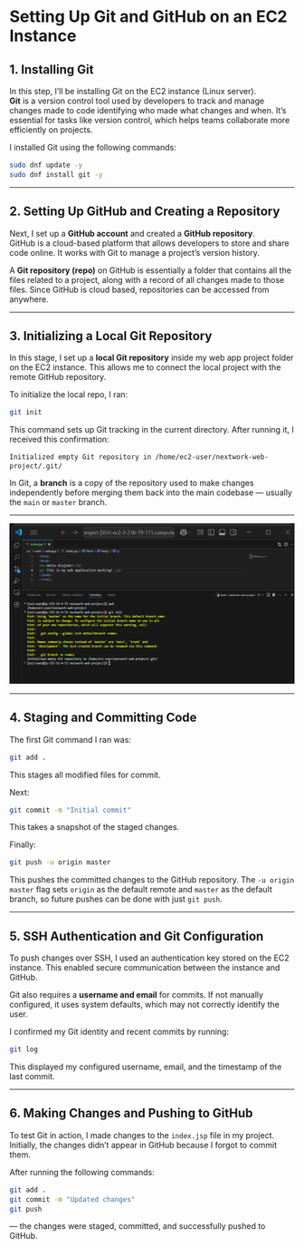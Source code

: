 
# Setting Up Git and GitHub on an EC2 Instance

## 1. Installing Git

In this step, I’ll be installing Git on the EC2 instance (Linux server).  
**Git** is a version control tool used by developers to track and manage changes made to code identifying who made what changes and when. It’s essential for tasks like version control, which helps teams collaborate more efficiently on projects.

I installed Git using the following commands:

```bash
sudo dnf update -y  
sudo dnf install git -y
```

---

## 2. Setting Up GitHub and Creating a Repository

Next, I set up a **GitHub account** and created a **GitHub repository**.  
GitHub is a cloud-based platform that allows developers to store and share code online. It works with Git to manage a project’s version history.

A **Git repository (repo)** on GitHub is essentially a folder that contains all the files related to a project, along with a record of all changes made to those files. Since GitHub is cloud based, repositories can be accessed from anywhere.

---

## 3. Initializing a Local Git Repository

In this stage, I set up a **local Git repository** inside my web app project folder on the EC2 instance. This allows me to connect the local project with the remote GitHub repository.

To initialize the local repo, I ran:

```bash
git init
```

This command sets up Git tracking in the current directory. After running it, I received this confirmation:

```
Initialized empty Git repository in /home/ec2-user/nextwork-web-project/.git/
```

In Git, a **branch** is a copy of the repository used to make changes independently before merging them back into the main codebase — usually the `main` or `master` branch.

---

![Git Init](images/git-init.png)

---

## 4. Staging and Committing Code

The first Git command I ran was:

```bash
git add .
```

This stages all modified files for commit.

Next:

```bash
git commit -m "Initial commit"
```

This takes a snapshot of the staged changes.

Finally:

```bash
git push -u origin master
```

This pushes the committed changes to the GitHub repository. The `-u origin master` flag sets `origin` as the default remote and `master` as the default branch, so future pushes can be done with just `git push`.

---

## 5. SSH Authentication and Git Configuration

To push changes over SSH, I used an authentication key stored on the EC2 instance. This enabled secure communication between the instance and GitHub.

Git also requires a **username and email** for commits. If not manually configured, it uses system defaults, which may not correctly identify the user.

I confirmed my Git identity and recent commits by running:

```bash
git log
```

This displayed my configured username, email, and the timestamp of the last commit.

---

## 6. Making Changes and Pushing to GitHub

To test Git in action, I made changes to the `index.jsp` file in my project. Initially, the changes didn’t appear in GitHub because I forgot to commit them.

After running the following commands:

```bash
git add .
git commit -m "Updated changes"
git push
```

— the changes were staged, committed, and successfully pushed to GitHub.
